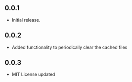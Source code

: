 ## 0.0.1

* Initial release.


## 0.0.2

* Added functionality to periodically clear the cached files

## 0.0.3

* MIT License updated